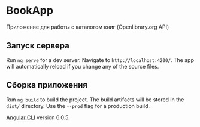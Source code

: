 # BookApp

Приложение для работы с каталогом книг (Openlibrary.org API)

## Запуск сервера

Run `ng serve` for a dev server. Navigate to `http://localhost:4200/`. The app will automatically reload if you change any of the source files.

## Сборка приложения

Run `ng build` to build the project. The build artifacts will be stored in the `dist/` directory. Use the `--prod` flag for a production build.

[Angular CLI](https://github.com/angular/angular-cli) version 6.0.5.